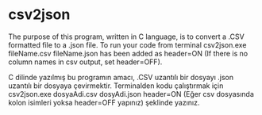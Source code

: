 # csv2json

The purpose of this program, written in C language, is to convert a .CSV formatted file to a .json file.
To run your code from terminal
csv2json.exe fileName.csv fileName.json has been added as header=ON (If there is no column names in csv output, set header=OFF).

C dilinde yazılmış bu programın amacı, .CSV uzantılı bir dosyayı .json uzantılı bir dosyaya çevirmektir.
Terminalden kodu çalıştırmak için 
csv2json.exe dosyaAdi.csv dosyAdi.json header=ON (Eğer csv dosyasında kolon isimleri yoksa header=OFF yapınız) şeklinde yazınız.
